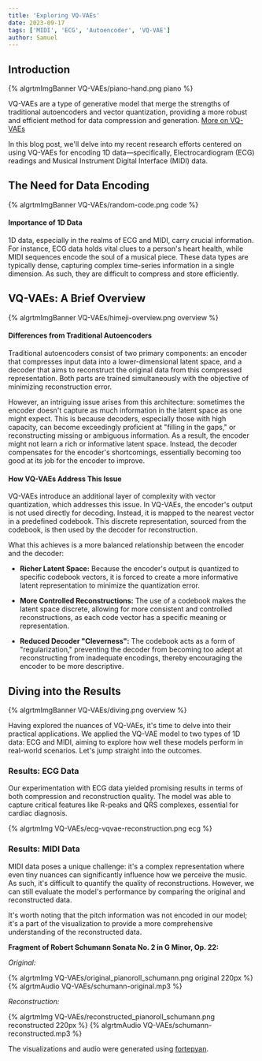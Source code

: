 ```yaml
---
title: 'Exploring VQ-VAEs'
date: 2023-09-17
tags: ['MIDI', 'ECG', 'Autoencoder', 'VQ-VAE']
author: Samuel
---
```



## Introduction

{% algrtmImgBanner VQ-VAEs/piano-hand.png piano %}

VQ-VAEs are a type of generative model that merge the strengths of traditional autoencoders and vector quantization, providing a more robust and efficient method for data compression and generation. [More on VQ-VAEs](#vq-vaes-a-brief-overview)

In this blog post, we'll delve into my recent research efforts centered on using VQ-VAEs for encoding 1D data—specifically, Electrocardiogram (ECG) readings and Musical Instrument Digital Interface (MIDI) data.

## The Need for Data Encoding
{% algrtmImgBanner VQ-VAEs/random-code.png code %}
#### Importance of 1D Data
1D data, especially in the realms of ECG and MIDI, carry crucial information. For instance, ECG data holds vital clues to a person's heart health, while MIDI sequences encode the soul of a musical piece. These data types are typically dense, capturing complex time-series information in a single dimension. As such, they are difficult to compress and store efficiently.



## VQ-VAEs: A Brief Overview
{% algrtmImgBanner VQ-VAEs/himeji-overview.png overview %}

#### Differences from Traditional Autoencoders

Traditional autoencoders consist of two primary components: an encoder that compresses input data into a lower-dimensional latent space, and a decoder that aims to reconstruct the original data from this compressed representation. Both parts are trained simultaneously with the objective of minimizing reconstruction error.

However, an intriguing issue arises from this architecture: sometimes the encoder doesn't capture as much information in the latent space as one might expect. This is because decoders, especially those with high capacity, can become exceedingly proficient at "filling in the gaps," or reconstructing missing or ambiguous information. As a result, the encoder might not learn a rich or informative latent space. Instead, the decoder compensates for the encoder's shortcomings, essentially becoming too good at its job for the encoder to improve.

#### How VQ-VAEs Address This Issue
VQ-VAEs introduce an additional layer of complexity with vector quantization, which addresses this issue. In VQ-VAEs, the encoder's output is not used directly for decoding. Instead, it is mapped to the nearest vector in a predefined codebook. This discrete representation, sourced from the codebook, is then used by the decoder for reconstruction.

What this achieves is a more balanced relationship between the encoder and the decoder:

- **Richer Latent Space:** Because the encoder's output is quantized to specific codebook vectors, it is forced to create a more informative latent representation to minimize the quantization error.

- **More Controlled Reconstructions:** The use of a codebook makes the latent space discrete, allowing for more consistent and controlled reconstructions, as each code vector has a specific meaning or representation.

- **Reduced Decoder "Cleverness":** The codebook acts as a form of "regularization," preventing the decoder from becoming too adept at reconstructing from inadequate encodings, thereby encouraging the encoder to be more descriptive.

## Diving into the Results
{% algrtmImgBanner VQ-VAEs/diving.png overview %}

Having explored the nuances of VQ-VAEs, it's time to delve into their practical applications. We applied the VQ-VAE model to two types of 1D data: ECG and MIDI, aiming to explore how well these models perform in real-world scenarios. Let's jump straight into the outcomes.

### Results: ECG Data
Our experimentation with ECG data yielded promising results in terms of both compression and reconstruction quality. The model was able to capture critical features like R-peaks and QRS complexes, essential for cardiac diagnosis.

{% algrtmImg VQ-VAEs/ecg-vqvae-reconstruction.png ecg %}
### Results: MIDI Data
MIDI data poses a unique challenge: it's a complex representation where even tiny nuances can significantly influence how we perceive the music. As such, it's difficult to quantify the quality of reconstructions. However, we can still evaluate the model's performance by comparing the original and reconstructed data.

It's worth noting that the pitch information was not encoded in our model; it's a part of the visualization to provide a more comprehensive understanding of the reconstructed data.

**Fragment of Robert Schumann Sonata No. 2 in G Minor, Op. 22:**


*Original:*

{% algrtmImg VQ-VAEs/original_pianoroll_schumann.png original 220px %}
{% algrtmAudio VQ-VAEs/schumann-original.mp3 %}


*Reconstruction:*

{% algrtmImg VQ-VAEs/reconstructed_pianoroll_schumann.png reconstructed 220px %}
{% algrtmAudio VQ-VAEs/schumann-reconstructed.mp3 %}

The visualizations and audio were generated using [fortepyan](https://github.com/Nospoko/fortepyan).